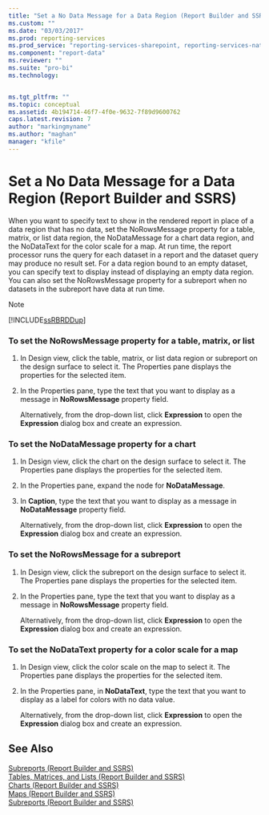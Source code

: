 ```yaml
---
title: "Set a No Data Message for a Data Region (Report Builder and SSRS) | Microsoft Docs"
ms.custom: ""
ms.date: "03/03/2017"
ms.prod: reporting-services
ms.prod_service: "reporting-services-sharepoint, reporting-services-native"
ms.component: "report-data"
ms.reviewer: ""
ms.suite: "pro-bi"
ms.technology: 


ms.tgt_pltfrm: ""
ms.topic: conceptual
ms.assetid: 4b194714-46f7-4f0e-9632-7f89d9600762
caps.latest.revision: 7
author: "markingmyname"
ms.author: "maghan"
manager: "kfile"
---
```

# Set a No Data Message for a Data Region (Report Builder and SSRS)
  When you want to specify text to show in the rendered report in place of a data region that has no data, set the NoRowsMessage property for a table, matrix, or list data region, the NoDataMessage for a chart data region, and the NoDataText for the color scale for a map. At run time, the report processor runs the query for each dataset in a report and the dataset query may produce no result set. For a data region bound to an empty dataset, you can specify text to display instead of displaying an empty data region. You can also set the NoRowsMessage property for a subreport when no datasets in the subreport have data at run time.  
  
> [!NOTE]  
>  [!INCLUDE[ssRBRDDup](../../includes/ssrbrddup-md.md)]  
  
### To set the NoRowsMessage property for a table, matrix, or list  
  
1.  In Design view, click the table, matrix, or list data region or subreport on the design surface to select it. The Properties pane displays the properties for the selected item.  
  
2.  In the Properties pane, type the text that you want to display as a message in **NoRowsMessage** property field.  
  
     Alternatively, from the drop-down list, click **Expression** to open the **Expression** dialog box and create an expression.  
  
### To set the NoDataMessage property for a chart  
  
1.  In Design view, click the chart on the design surface to select it. The Properties pane displays the properties for the selected item.  
  
2.  In the Properties pane, expand the node for **NoDataMessage**.  
  
3.  In **Caption**, type the text that you want to display as a message in **NoDataMessage** property field.  
  
     Alternatively, from the drop-down list, click **Expression** to open the **Expression** dialog box and create an expression.  
  
### To set the NoRowsMessage for a subreport  
  
1.  In Design view, click the subreport on the design surface to select it. The Properties pane displays the properties for the selected item.  
  
2.  In the Properties pane, type the text that you want to display as a message in **NoRowsMessage** property field.  
  
     Alternatively, from the drop-down list, click **Expression** to open the **Expression** dialog box and create an expression.  
  
### To set the NoDataText property for a color scale for a map  
  
1.  In Design view, click the color scale on the map to select it. The Properties pane displays the properties for the selected item.  
  
2.  In the Properties pane, in **NoDataText**, type the text that you want to display as a label for colors with no data value.  
  
     Alternatively, from the drop-down list, click **Expression** to open the **Expression** dialog box and create an expression.  
  
## See Also  
 [Subreports &#40;Report Builder and SSRS&#41;](../../reporting-services/report-design/subreports-report-builder-and-ssrs.md)   
 [Tables, Matrices, and Lists &#40;Report Builder and SSRS&#41;](../../reporting-services/report-design/tables-matrices-and-lists-report-builder-and-ssrs.md)   
 [Charts &#40;Report Builder and SSRS&#41;](../../reporting-services/report-design/charts-report-builder-and-ssrs.md)   
 [Maps &#40;Report Builder and SSRS&#41;](../../reporting-services/report-design/maps-report-builder-and-ssrs.md)   
 [Subreports &#40;Report Builder and SSRS&#41;](../../reporting-services/report-design/subreports-report-builder-and-ssrs.md)  
  
  

